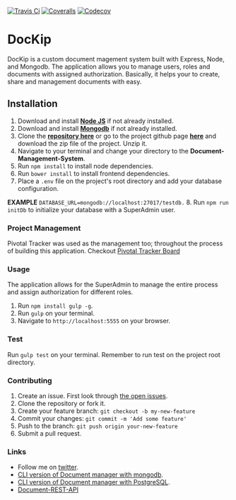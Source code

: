 [![Travis Ci](https://img.shields.io/travis/andela-rekemezie/Document-Management-System/develop.svg)](https://travis-ci.org/andela-rekemezie/Document-Management-System)
[![Coveralls](https://img.shields.io/coveralls/andela-rekemezie/Document-Management-System.svg)](https://coveralls.io/github/andela-rekemezie/Document-Management-System)
[![Codecov](https://img.shields.io/codecov/c/github/andela-rekemezie/Document-Management-System.svg)](https://codecov.io/github/andela-rekemezie/Document-Management-System)
# DocKip

DocKip is a custom document magement system built with Express, Node, and Mongodb. The application allows you to manage users, roles and documents with assigned authorization. Basically, it helps your to create, share and management documents with easy. 

## Installation

1. Download and install [**Node JS**](https://nodejs.org/en/) if not already installed.
2. Download and install [**Mongodb**](https://www.mongodb.org/downloads/) if not already installed.
3. Clone the [**repository here**](hhttps://github.com/andela-rekemezie/Document-Management-System.git) or go to the project github page [**here**](https://github.com/andela-rekemezie/Document-Management-System) and download the zip file of the project. Unzip it.
4. Navigate to your terminal and change your directory to the **Document-Management-System**.
5. Run `npm install` to install node dependencies.
6. Run `bower install` to install frontend dependencies.
7. Place a `.env` file on the project's root directory and add your database configuration.

 **EXAMPLE**
   `DATABASE_URL=mongodb://localhost:27017/testdb.`
8. Run `npm run initDb` to initialize your database with a SuperAdmin user.

### Project Management
Pivotal Tracker was used as the management too; throughout the process of building this application.
Checkout [Pivotal Tracker Board](https://www.pivotaltracker.com/n/projects/1515820)

### Usage
The application allows for the SuperAdmin to manage the entire process and assign authorization for different roles.
 1. Run `npm install gulp -g`.
 2. Run `gulp` on your terminal.
 3. Navigate to `http://localhost:5555` on your browser.

### Test
Run `gulp test` on your terminal. Remember to  run test on the project root directory.

### Contributing
1. Create an issue. First look through [the open issues](https://github.com/andela-rekemezie/Document-Management-System/issues).
2. Clone the repository or fork it.
3. Create your feature branch: `git checkout -b my-new-feature`
5. Commit your changes: `git commit -m 'Add some feature'`
4. Push to the branch: `git push origin your-new-feature`
5. Submit a pull request.

###  Links
* Follow me on [twitter](https://twitter.com/EkemezieRowland).
* [CLI version of Document manager with mongodb](https://github.com/andela-rekemezie/DMS-Mongoose).
* [CLI version of Document manager with PostgreSQL](https://github.com/andela-rekemezie/DMS-Sequelize).
* [Document-REST-API](https://github.com/andela-rekemezie/Document-Manager-REST-API)
